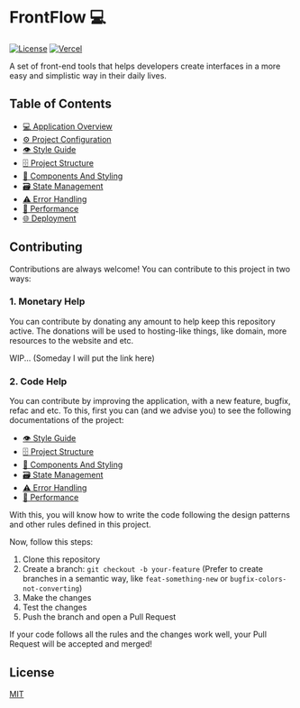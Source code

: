# FrontFlow 💻

<!-- Badges from: https://github.com/Ileriayo/markdown-badges -->

[![License](https://img.shields.io/github/license/k4mome/front-flow?style=for-the-badge)](./LICENSE)
[![Vercel](https://img.shields.io/badge/vercel-%23000000.svg?style=for-the-badge&logo=vercel&logoColor=white)](https://vercel.com/home)

A set of front-end tools that helps developers create interfaces in a more easy and simplistic way in their daily lives.

## Table of Contents

- [💻 Application Overview](docs/application-overview.md)
- [⚙️ Project Configuration](docs/project-configuration.md)
- [👁️ Style Guide](docs/style-guide.md)
- [🗄️ Project Structure](docs/project-structure.md)
- [🧱 Components And Styling](docs/components-and-styling.md)
- [🗃️ State Management](docs/state-management.md)
- [⚠️ Error Handling](docs/error-handling.md)
- [🚄 Performance](docs/performance.md)
- [🌐 Deployment](docs/deployment.md)

## Contributing

Contributions are always welcome! You can contribute to this project in two ways:

### 1. Monetary Help

You can contribute by donating any amount to help keep this repository active. The donations will be used to hosting-like things, like domain, more resources to the website and etc.

WIP... (Someday I will put the link here)

### 2. Code Help

You can contribute by improving the application, with a new feature, bugfix, refac and etc. To this, first you can (and we advise you) to see the following documentations of the project:

- [👁️ Style Guide](docs/style-guide.md)
- [🗄️ Project Structure](docs/project-structure.md)
- [🧱 Components And Styling](docs/components-and-styling.md)
- [🗃️ State Management](docs/state-management.md)
- [⚠️ Error Handling](docs/error-handling.md)
- [🚄 Performance](docs/performance.md)

With this, you will know how to write the code following the design patterns and other rules defined in this project.

Now, follow this steps:

1. Clone this repository
2. Create a branch: `git checkout -b your-feature` (Prefer to create branches in a semantic way, like `feat-something-new` or `bugfix-colors-not-converting`)
3. Make the changes
4. Test the changes
5. Push the branch and open a Pull Request

If your code follows all the rules and the changes work well, your Pull Request will be accepted and merged!

## License

[MIT](LICENSE)
